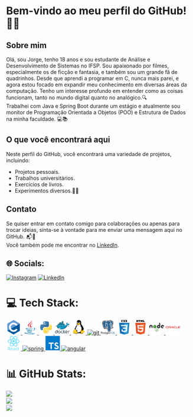# Bem-vindo ao meu perfil do GitHub! 👋🚀

## Sobre mim
Olá, sou Jorge, tenho 18 anos e sou estudante de Análise e Desenvolvimento de Sistemas no IFSP. Sou apaixonado por filmes, especialmente os de ficção e fantasia, e também sou um grande fã de quadrinhos. Desde que aprendi a programar em C, nunca mais parei, e agora estou focado em expandir meu conhecimento em diversas áreas da computação. Tenho um interesse profundo em entender como as coisas funcionam, tanto no mundo digital quanto no analógico.🔍<br>
Trabalhei com Java e Spring Boot durante um estágio e atualmente sou monitor de Programação Orientada a Objetos (POO) e Estrutura de Dados na minha faculdade. 💻📚

## O que você encontrará aqui
Neste perfil do GitHub, você encontrará uma variedade de projetos, incluindo:
- Projetos pessoais.
- Trabalhos universitários.
- Exercícios de livros.
- Experimentos diversos.🎨💡

## Contato
Se quiser entrar em contato comigo para colaborações ou apenas para trocar ideias, sinta-se à vontade para me enviar uma mensagem aqui no GitHub. 📬🤝
<br>Você também pode me encontrar no [LinkedIn](https://www.linkedin.com/in/jorge85x/).

## 🌐 Socials:
[![Instagram](https://img.shields.io/badge/Instagram-%23E4405F.svg?logo=Instagram&logoColor=white)](https://instagram.com/JorgeGab._) [![LinkedIn](https://img.shields.io/badge/LinkedIn-%230077B5.svg?logo=linkedin&logoColor=white)](https://linkedin.com/in/jorge85x) 

# 💻 Tech Stack:
<a href="https://www.cprogramming.com/" target="_blank" rel="noreferrer"> <img src="https://raw.githubusercontent.com/devicons/devicon/master/icons/c/c-original.svg" alt="c" width="40" height="40"/> </a> <a href="https://www.java.com" target="_blank" rel="noreferrer"> <img src="https://raw.githubusercontent.com/devicons/devicon/master/icons/java/java-original.svg" alt="java" width="40" height="40"/> </a><a href="https://www.python.org" target="_blank" rel="noreferrer"> <img src="https://raw.githubusercontent.com/devicons/devicon/master/icons/python/python-original.svg" alt="python" width="40" height="40"/></a><a href="https://www.docker.com/" target="_blank" rel="noreferrer"> <img src="https://raw.githubusercontent.com/devicons/devicon/master/icons/docker/docker-original-wordmark.svg" alt="docker" width="40" height="40"/> </a><a href="https://www.linux.org/" target="_blank" rel="noreferrer"> <img src="https://raw.githubusercontent.com/devicons/devicon/master/icons/linux/linux-original.svg" alt="linux" width="40" height="40"/> </a> <a href="https://git-scm.com/" target="_blank" rel="noreferrer"> <img src="https://www.vectorlogo.zone/logos/git-scm/git-scm-icon.svg" alt="git" width="40" height="40"/> </a><a href="https://www.postgresql.org" target="_blank" rel="noreferrer"> <img src="https://raw.githubusercontent.com/devicons/devicon/master/icons/postgresql/postgresql-original-wordmark.svg" alt="postgresql" width="40" height="40"/> </a><a href="https://www.w3schools.com/css/" target="_blank" rel="noreferrer"> <img src="https://raw.githubusercontent.com/devicons/devicon/master/icons/css3/css3-original-wordmark.svg" alt="css3" width="40" height="40"/> </a>  <a href="https://www.w3.org/html/" target="_blank" rel="noreferrer"> <img src="https://raw.githubusercontent.com/devicons/devicon/master/icons/html5/html5-original-wordmark.svg" alt="html5" width="40" height="40"/> </a>  <a href="https://nodejs.org" target="_blank" rel="noreferrer"> <img src="https://raw.githubusercontent.com/devicons/devicon/master/icons/nodejs/nodejs-original-wordmark.svg" alt="nodejs" width="40" height="40"/> </a> <a href="https://www.oracle.com/" target="_blank" rel="noreferrer"> <img src="https://raw.githubusercontent.com/devicons/devicon/master/icons/oracle/oracle-original.svg" alt="oracle" width="40" height="40"/> </a>  <a href="https://reactjs.org/" target="_blank" rel="noreferrer"> <img src="https://raw.githubusercontent.com/devicons/devicon/master/icons/react/react-original-wordmark.svg" alt="react" width="40" height="40"/> </a> <a href="https://spring.io/" target="_blank" rel="noreferrer"> <img src="https://www.vectorlogo.zone/logos/springio/springio-icon.svg" alt="spring" width="40" height="40"/> </a> <a href="https://www.typescriptlang.org/" target="_blank" rel="noreferrer"> <img src="https://raw.githubusercontent.com/devicons/devicon/master/icons/typescript/typescript-original.svg" alt="typescript" width="40" height="40"/> </a> <a href="https://angular.io" target="_blank" rel="noreferrer"> <img src="https://angular.io/assets/images/logos/angular/angular.svg" alt="angular" width="40" height="40"/> </a> 
# 📊 GitHub Stats:
![](https://github-readme-stats.vercel.app/api?username=Jorge85xx&theme=dark&hide_border=false&include_all_commits=false&count_private=false)<br/>
![](https://github-readme-streak-stats.herokuapp.com/?user=Jorge85xx&theme=dark&hide_border=false)<br/>
![](https://github-readme-stats.vercel.app/api/top-langs/?username=Jorge85xx&theme=dark&hide_border=false&include_all_commits=false&count_private=false&layout=compact)
